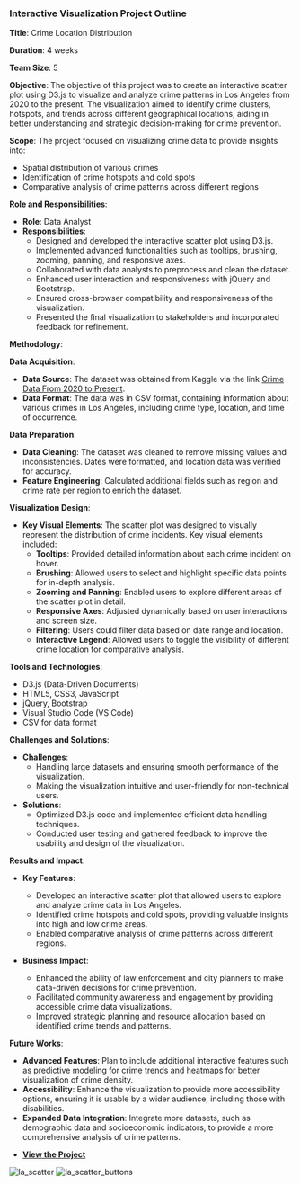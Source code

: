 ### Interactive Visualization Project Outline

**Title**: Crime Location Distribution

**Duration**: 4 weeks

**Team Size**: 5

**Objective**:
The objective of this project was to create an interactive scatter plot using D3.js to visualize and analyze crime patterns in Los Angeles from 2020 to the present. The visualization aimed to identify crime clusters, hotspots, and trends across different geographical locations, aiding in better understanding and strategic decision-making for crime prevention.

**Scope**:
The project focused on visualizing crime data to provide insights into:
- Spatial distribution of various crimes
- Identification of crime hotspots and cold spots
- Comparative analysis of crime patterns across different regions

**Role and Responsibilities**:
- **Role**: Data Analyst
- **Responsibilities**:
  - Designed and developed the interactive scatter plot using D3.js.
  - Implemented advanced functionalities such as tooltips, brushing, zooming, panning, and responsive axes.
  - Collaborated with data analysts to preprocess and clean the dataset.
  - Enhanced user interaction and responsiveness with jQuery and Bootstrap.
  - Ensured cross-browser compatibility and responsiveness of the visualization.
  - Presented the final visualization to stakeholders and incorporated feedback for refinement.

**Methodology**:

**Data Acquisition**:
- **Data Source**: The dataset was obtained from Kaggle via the link [Crime Data From 2020 to Present](https://www.kaggle.com/datasets/).
- **Data Format**: The data was in CSV format, containing information about various crimes in Los Angeles, including crime type, location, and time of occurrence.

**Data Preparation**:
- **Data Cleaning**: The dataset was cleaned to remove missing values and inconsistencies. Dates were formatted, and location data was verified for accuracy.
- **Feature Engineering**: Calculated additional fields such as region and crime rate per region to enrich the dataset.

**Visualization Design**:
- **Key Visual Elements**: The scatter plot was designed to visually represent the distribution of crime incidents. Key visual elements included:
  - **Tooltips**: Provided detailed information about each crime incident on hover.
  - **Brushing**: Allowed users to select and highlight specific data points for in-depth analysis.
  - **Zooming and Panning**: Enabled users to explore different areas of the scatter plot in detail.
  - **Responsive Axes**: Adjusted dynamically based on user interactions and screen size.
  - **Filtering**: Users could filter data based on date range and location.
  - **Interactive Legend**: Allowed users to toggle the visibility of different crime location for comparative analysis.

**Tools and Technologies**:
- D3.js (Data-Driven Documents)
- HTML5, CSS3, JavaScript
- jQuery, Bootstrap
- Visual Studio Code (VS Code)
- CSV for data format

**Challenges and Solutions**:
- **Challenges**:
  - Handling large datasets and ensuring smooth performance of the visualization.
  - Making the visualization intuitive and user-friendly for non-technical users.
- **Solutions**:
  - Optimized D3.js code and implemented efficient data handling techniques.
  - Conducted user testing and gathered feedback to improve the usability and design of the visualization.

**Results and Impact**:
- **Key Features**:
  - Developed an interactive scatter plot that allowed users to explore and analyze crime data in Los Angeles.
  - Identified crime hotspots and cold spots, providing valuable insights into high and low crime areas.
  - Enabled comparative analysis of crime patterns across different regions.

- **Business Impact**:
  - Enhanced the ability of law enforcement and city planners to make data-driven decisions for crime prevention.
  - Facilitated community awareness and engagement by providing accessible crime data visualizations.
  - Improved strategic planning and resource allocation based on identified crime trends and patterns.

**Future Works**:
- **Advanced Features**: Plan to include additional interactive features such as predictive modeling for crime trends and heatmaps for better visualization of crime density.
- **Accessibility**: Enhance the visualization to provide more accessibility options, ensuring it is usable by a wider audience, including those with disabilities.
- **Expanded Data Integration**: Integrate more datasets, such as demographic data and socioeconomic indicators, to provide a more comprehensive analysis of crime patterns.



* **[View the Project](https://ibraeh.github.io/LA-scatter-plot/HTML/index.html)**


![la_scatter](https://github.com/ibraeh/LA-scatter-plot/assets/29314702/328508ae-206e-475e-bf67-62bc815cd9f6)
![la_scatter_buttons](https://github.com/ibraeh/LA-scatter-plot/assets/29314702/80044f17-4686-4f3d-a1b8-e40381ac58b4)

